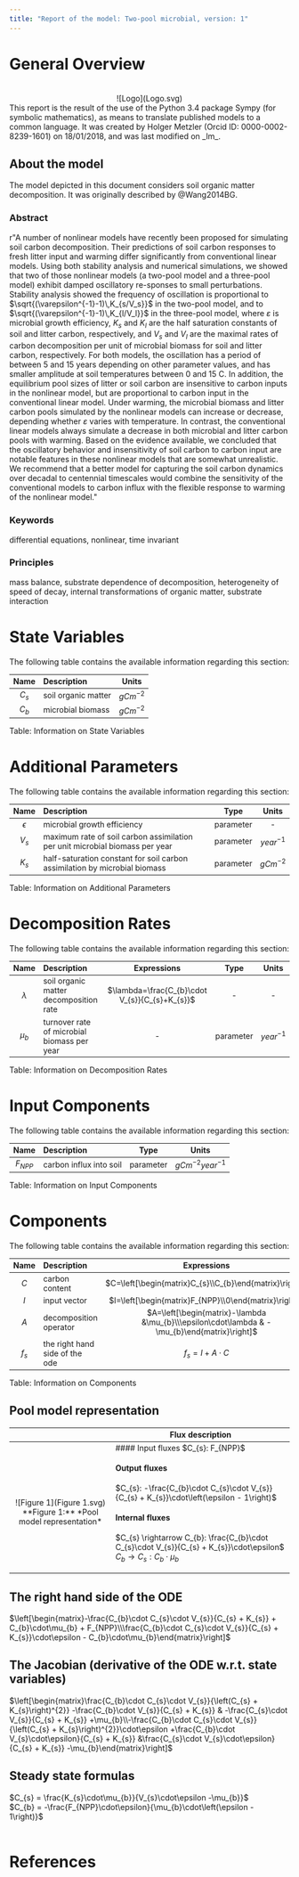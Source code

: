 ```yaml
---
title: "Report of the model: Two-pool microbial, version: 1"
---
```


# General Overview

<br>
<center>
![Logo](Logo.svg)
</center>
This report is the result of the use of the Python 3.4 package Sympy (for symbolic mathematics), as means to translate published models to a common language. It was created by Holger Metzler (Orcid ID: 0000-0002-8239-1601) on 18/01/2018, and was last modified on _lm_.

## About the model
The model depicted in this document considers soil organic matter decomposition. It was originally described by @Wang2014BG.  

### Abstract
r"A number of nonlinear models have recently been proposed for simulating soil carbon decomposition. Their predictions of soil carbon responses to fresh litter input and warming differ significantly from conventional linear models. Using both stability analysis and numerical simulations, we showed that two of those nonlinear models (a two-pool model and a three-pool model) exhibit damped oscillatory re-sponses to small perturbations. Stability analysis showed the frequency of oscillation is proportional to $\sqrt{(\varepsilon^{-1}-1)\,K_{s/V_s}}$ in the two-pool model, and to $\sqrt{(\varepsilon^{-1}-1)\,K_{l/V_l}}$ in the three-pool model, where $\varepsilon$ is microbial growth efficiency, $K_{s}$ and $K_{l}$ are the half saturation constants of soil and litter carbon, respectively, and $V_{s}$ and $V_{l}$ are the maximal rates of carbon decomposition per unit of microbial biomass for soil and litter carbon, respectively. For both models, the oscillation has a period of between 5 and 15 years depending on other parameter values, and has smaller amplitude at soil temperatures between 0 and 15 C. In addition, the equilibrium pool sizes of litter or soil carbon are insensitive to carbon inputs in the nonlinear model, but are proportional to carbon input in the conventional linear model. Under warming, the microbial biomass and litter carbon pools simulated by the nonlinear models can increase or decrease, depending whether $\varepsilon$ varies with temperature. In contrast, the conventional linear models always simulate a decrease in both microbial and litter carbon pools with warming. Based on the evidence available, we concluded that the oscillatory behavior and insensitivity of soil carbon to carbon input are notable features in these nonlinear models that are somewhat unrealistic. We recommend that a better model for capturing the soil carbon dynamics over decadal to centennial timescales would combine the sensitivity of the conventional models to carbon influx with the flexible response to warming of the nonlinear model."

### Keywords
differential equations, nonlinear, time invariant

### Principles
mass balance, substrate dependence of decomposition, heterogeneity of speed of decay, internal transformations of organic matter, substrate interaction

# State Variables
The following table contains the available information regarding this section:

Name|Description|Units
:-----:|:-----|:-----:
$C_{s}$|soil organic matter|$g C m^{-2}$
$C_{b}$|microbial biomass|$g C m^{-2}$

Table: Information on State Variables

# Additional Parameters
The following table contains the available information regarding this section:

Name|Description|Type|Units
:-----:|:-----|:-----:|:-----:
$\epsilon$|microbial growth efficiency|parameter|-
$V_{s}$|maximum rate of soil carbon assimilation per unit microbial biomass per year|parameter|$year^{-1}$
$K_{s}$|half-saturation constant for soil carbon assimilation by microbial biomass|parameter|$g C m^{-2}$

Table: Information on Additional Parameters

# Decomposition Rates
The following table contains the available information regarding this section:

Name|Description|Expressions|Type|Units
:-----:|:-----|:-----:|:-----:|:-----:
$\lambda$|soil organic matter decomposition rate|$\lambda=\frac{C_{b}\cdot V_{s}}{C_{s}+K_{s}}$|-|-
$\mu_{b}$|turnover rate of microbial biomass per year|-|parameter|$year^{-1}$

Table: Information on Decomposition Rates

# Input Components
The following table contains the available information regarding this section:

Name|Description|Type|Units
:-----:|:-----|:-----:|:-----:
$F_{NPP}$|carbon influx into soil|parameter|$g C m^{-2} year^{-1}$

Table: Information on Input Components

# Components
The following table contains the available information regarding this section:

Name|Description|Expressions
:-----:|:-----|:-----:
$C$|carbon content|$C=\left[\begin{matrix}C_{s}\\C_{b}\end{matrix}\right]$
$I$|input vector|$I=\left[\begin{matrix}F_{NPP}\\0\end{matrix}\right]$
$A$|decomposition operator|$A=\left[\begin{matrix}-\lambda &\mu_{b}\\\epsilon\cdot\lambda & -\mu_{b}\end{matrix}\right]$
$f_{s}$|the right hand side of the ode|$f_{s}=I+A\cdot C$

Table: Information on Components


## Pool model representation
<table><thead><tr><th></th><th>Flux description</th></tr></thead><tbody><tr><td align=center, style='vertical-align: middle'>
<br>
<center>
![Figure 1](Figure 1.svg)<br>**Figure 1:** *Pool model representation*<br>
</center>
</td><td align=left style='vertical-align: middle'>
#### Input fluxes
$C_{s}: F_{NPP}$ <br>

#### Output fluxes
$C_{s}: -\frac{C_{b}\cdot C_{s}\cdot V_{s}}{C_{s} + K_{s}}\cdot\left(\epsilon - 1\right)$ <br>

#### Internal fluxes
$C_{s} \rightarrow C_{b}: \frac{C_{b}\cdot C_{s}\cdot V_{s}}{C_{s} + K_{s}}\cdot\epsilon$ <br>$C_{b} \rightarrow C_{s}: C_{b}\cdot\mu_{b}$ <br></td></tr></tbody></table>
## The right hand side of the ODE
$\left[\begin{matrix}-\frac{C_{b}\cdot C_{s}\cdot V_{s}}{C_{s} + K_{s}} + C_{b}\cdot\mu_{b} + F_{NPP}\\\frac{C_{b}\cdot C_{s}\cdot V_{s}}{C_{s} + K_{s}}\cdot\epsilon - C_{b}\cdot\mu_{b}\end{matrix}\right]$

## The Jacobian (derivative of the ODE w.r.t. state variables)
$\left[\begin{matrix}\frac{C_{b}\cdot C_{s}\cdot V_{s}}{\left(C_{s} + K_{s}\right)^{2}} -\frac{C_{b}\cdot V_{s}}{C_{s} + K_{s}} & -\frac{C_{s}\cdot V_{s}}{C_{s} + K_{s}} +\mu_{b}\\-\frac{C_{b}\cdot C_{s}\cdot V_{s}}{\left(C_{s} + K_{s}\right)^{2}}\cdot\epsilon +\frac{C_{b}\cdot V_{s}\cdot\epsilon}{C_{s} + K_{s}} &\frac{C_{s}\cdot V_{s}\cdot\epsilon}{C_{s} + K_{s}} -\mu_{b}\end{matrix}\right]$

## Steady state formulas
$C_{s} = \frac{K_{s}\cdot\mu_{b}}{V_{s}\cdot\epsilon -\mu_{b}}$ <br>$C_{b} = -\frac{F_{NPP}\cdot\epsilon}{\mu_{b}\cdot\left(\epsilon - 1\right)}$ <br> <br>

# References
